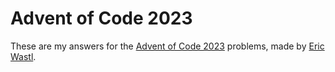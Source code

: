 
# Advent of Code 2023

These are my answers for the [Advent of Code 2023](https://adventofcode.com/2023/) problems, made by [Eric Wastl](http://was.tl/).
